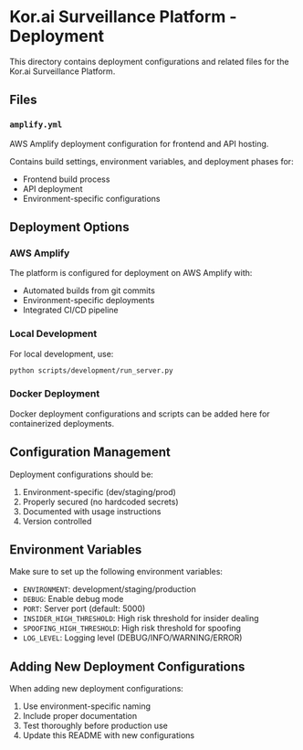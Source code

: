 # Kor.ai Surveillance Platform - Deployment

This directory contains deployment configurations and related files for the Kor.ai Surveillance Platform.

## Files

### `amplify.yml`
AWS Amplify deployment configuration for frontend and API hosting.

Contains build settings, environment variables, and deployment phases for:
- Frontend build process
- API deployment
- Environment-specific configurations

## Deployment Options

### AWS Amplify
The platform is configured for deployment on AWS Amplify with:
- Automated builds from git commits
- Environment-specific deployments
- Integrated CI/CD pipeline

### Local Development
For local development, use:
```bash
python scripts/development/run_server.py
```

### Docker Deployment
Docker deployment configurations and scripts can be added here for containerized deployments.

## Configuration Management

Deployment configurations should be:
1. Environment-specific (dev/staging/prod)
2. Properly secured (no hardcoded secrets)
3. Documented with usage instructions
4. Version controlled

## Environment Variables

Make sure to set up the following environment variables:
- `ENVIRONMENT`: development/staging/production
- `DEBUG`: Enable debug mode
- `PORT`: Server port (default: 5000)
- `INSIDER_HIGH_THRESHOLD`: High risk threshold for insider dealing
- `SPOOFING_HIGH_THRESHOLD`: High risk threshold for spoofing
- `LOG_LEVEL`: Logging level (DEBUG/INFO/WARNING/ERROR)

## Adding New Deployment Configurations

When adding new deployment configurations:
1. Use environment-specific naming
2. Include proper documentation
3. Test thoroughly before production use
4. Update this README with new configurations
